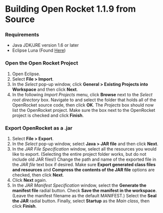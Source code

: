 Building Open Rocket 1.1.9 from Source
======================================
### Requirements
* Java JDK/JRE version 1.6 or later
* Eclipse Luna (Found [Here](https://www.eclipse.org/downloads/packages/release/luna/sr2))

### Open the Open Rocket Project
1. Open Eclipse.
2. Select **File > Import**.
3. In the *Select* pop-up window, click **General >  Existing Projects into
   Workspace** and then click **Next**.
4. In the following *Import Projects* menu, click **Browse** next to the *Select
   root directory* box. Navigate to and select the folder that holds all of the
   OpenRocket source code, then click **OK**. The *Projects* box should now list
   the OpenRocket project. Make sure the box next to the OpenRocket project is
   checked and click **Finish**.

### Export OpenRocket as a .jar
1. Select **File > Export**.
2. In the *Select* pop-up window, select **Java >  JAR file** and then click **Next**.
3. In the *JAR File Specification* window, select all the resources you would
   like to export. (Selecting the entire project folder works, but do not include
   old JAR files!) Change the path and name of the exported file in the *JAR file*
   text box if desired. Make sure **Export generated class files and resources**
   and **Compress the contents of the JAR file** options are checked, then click **Next**.
4. Click **Next** again.
5. In the *JAR Manifest Specification* window, select the **Generate the manifest
   file** radial button. Check **Save the manifest in the workspace**. (Leave
   the manifest filename as the default MANIFEST.) Select the **Seal the JAR**
   radial button. Finally, select **Startup** as the *Main class*, then click **Finish**.
